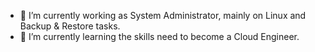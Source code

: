 - 🔭 I’m currently working as System Administrator, mainly on Linux and Backup & Restore tasks.
- 🌱 I’m currently learning the skills need to become a Cloud Engineer.

